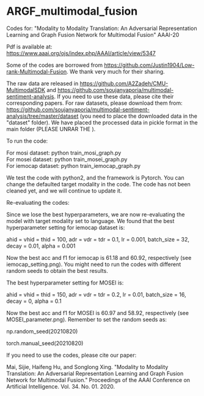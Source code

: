 # ARGF_multimodal_fusion
Codes for: "Modality to Modality Translation: An Adversarial Representation Learning and Graph Fusion Network for Multimodal Fusion" AAAI-20

Pdf is available at: https://www.aaai.org/ojs/index.php/AAAI/article/view/5347


Some of the codes are borrowed from https://github.com/Justin1904/Low-rank-Multimodal-Fusion. We thank very much for their sharing.


The raw data are released in https://github.com/A2Zadeh/CMU-MultimodalSDK and  https://github.com/soujanyaporia/multimodal-sentiment-analysis. If you need to use these data, please cite their corresponding papers. For raw datasets, please download them from: https://github.com/soujanyaporia/multimodal-sentiment-analysis/tree/master/dataset (you need to place the downloaded data in the "dataset" folder). We have placed the processed data in pickle format in the main folder (PLEASE UNRAR THE ).

To run the code: 

For mosi dataset: python train_mosi_graph.py  
For mosei dataset: python train_mosei_graph.py     
For iemocap dataset: python train_iemocap_graph.py  

We test the code with python2, and the framework is Pytorch. You can change the defaulted target modality in the code. The code has not been cleaned yet, and we will continue to update it.

Re-evaluating the codes:

Since we lose the best hyperparameters, we are now re-evaluating the model with target modality set to language. We found that the best hyperparameter setting for iemocap dataset is:

ahid = vhid = thid = 100, adr = vdr = tdr = 0.1, lr = 0.001, batch_size = 32, decay = 0.01, alpha = 0.001

Now the best acc and f1 for iemocap is 61.18 and 60.92, respectively (see iemocap_setting.png). You might need to run the codes with different random seeds to obtain the best results.

The best hyperparameter setting for MOSEI is:

ahid = vhid = thid = 150, adr = vdr = tdr = 0.2, lr = 0.01, batch_size = 16, decay = 0, alpha = 0.1

Now the best acc and f1 for MOSEI is 60.97 and 58.92, respectively (see MOSEI_parameter.png). Remember to set the random seeds as:

np.random_seed(20210820)

torch.manual_seed(20210820)

If you need to use the codes, please cite our paper:

Mai, Sijie, Haifeng Hu, and Songlong Xing. "Modality to Modality Translation: An Adversarial Representation Learning and Graph Fusion Network for Multimodal Fusion." Proceedings of the AAAI Conference on Artificial Intelligence. Vol. 34. No. 01. 2020.
